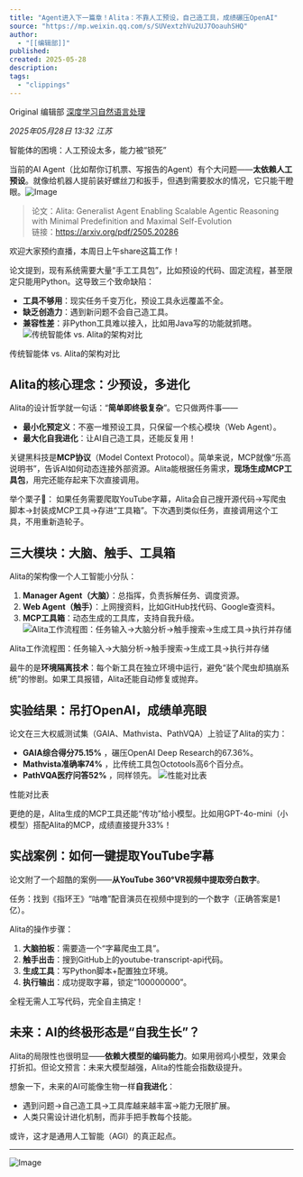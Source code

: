 ```yaml
---
title: "Agent进入下一篇章！Alita：不靠人工预设，自己造工具，成绩碾压OpenAI"
source: "https://mp.weixin.qq.com/s/SUVextzhVu2UJ7OoauhSHQ"
author:
  - "[[编辑部]]"
published:
created: 2025-05-28
description:
tags:
  - "clippings"
---
```

Original 编辑部 [深度学习自然语言处理](https://mp.weixin.qq.com/s/)

*2025年05月28日 13:32* *江苏*

智能体的困境：人工预设太多，能力被“锁死”

当前的AI Agent（比如帮你订机票、写报告的Agent）有个大问题——**太依赖人工预设**。就像给机器人提前装好螺丝刀和扳手，但遇到需要胶水的情况，它只能干瞪眼。![Image](https://mmbiz.qpic.cn/mmbiz_png/gKaxjIx6baiagyQs0ZKO0lNEHLL3Gr2sbmWjunscFiclfmAicRx3mlNJGiaBnX7SAuX4xMeD0BKYhOZ050pIia68iaSw/640?wx_fmt=png&from=appmsg&tp=webp&wxfrom=5&wx_lazy=1)

> 论文：Alita: Generalist Agent Enabling Scalable Agentic Reasoning with Minimal Predefinition and Maximal Self-Evolution  
> 链接：https://arxiv.org/pdf/2505.20286

  

欢迎大家预约直播，本周日上午share这篇工作！

论文提到，现有系统需要大量“手工工具包”，比如预设的代码、固定流程，甚至限定只能用Python。这导致三个致命缺陷：

- **工具不够用**：现实任务千变万化，预设工具永远覆盖不全。
- **缺乏创造力**：遇到新问题不会自己造工具。
- **兼容性差**：非Python工具难以接入，比如用Java写的功能就抓瞎。
![传统智能体 vs. Alita的架构对比](https://mmbiz.qpic.cn/mmbiz_png/gKaxjIx6baiagyQs0ZKO0lNEHLL3Gr2sbVcEdfxias2amEGyWjdEbFUMGXvjHCpPCU0icDlB8jDUrlfEo6nd9LCXQ/640?wx_fmt=png&from=appmsg&tp=webp&wxfrom=5&wx_lazy=1)

传统智能体 vs. Alita的架构对比

## Alita的核心理念：少预设，多进化

Alita的设计哲学就一句话：“**简单即终极复杂**”。它只做两件事——

- **最小化预定义**：不塞一堆预设工具，只保留一个核心模块（Web Agent）。
- **最大化自我进化**：让AI自己造工具，还能反复用！

关键黑科技是**MCP协议**（Model Context Protocol）。简单来说，MCP就像“乐高说明书”，告诉AI如何动态连接外部资源。Alita能根据任务需求，**现场生成MCP工具包**，用完还能存起来下次直接调用。

举个栗子🌰： 如果任务需要爬取YouTube字幕，Alita会自己搜开源代码→写爬虫脚本→封装成MCP工具→存进“工具箱”。下次遇到类似任务，直接调用这个工具，不用重新造轮子。

## 三大模块：大脑、触手、工具箱

Alita的架构像一个人工智能小分队：

1. **Manager Agent（大脑）**：总指挥，负责拆解任务、调度资源。
2. **Web Agent（触手）**：上网搜资料，比如GitHub找代码、Google查资料。
3. **MCP工具箱**：动态生成的工具库，支持自我升级。
![Alita工作流程图：任务输入→大脑分析→触手搜索→生成工具→执行并存储](https://mmbiz.qpic.cn/mmbiz_png/gKaxjIx6baiagyQs0ZKO0lNEHLL3Gr2sb2KJdRtp1cNJbCkKS1k87s9XJOibmYCdNxIJnLKUYl9Znic8tEFWAcNZQ/640?wx_fmt=png&from=appmsg&tp=webp&wxfrom=5&wx_lazy=1)

Alita工作流程图：任务输入→大脑分析→触手搜索→生成工具→执行并存储

最牛的是**环境隔离技术**：每个新工具在独立环境中运行，避免“装个爬虫却搞崩系统”的惨剧。如果工具报错，Alita还能自动修复或抛弃。

## 实验结果：吊打OpenAI，成绩单亮眼

论文在三大权威测试集（GAIA、Mathvista、PathVQA）上验证了Alita的实力：

- **GAIA综合得分75.15%** ，碾压OpenAI Deep Research的67.36%。
- **Mathvista准确率74%** ，比传统工具包Octotools高6个百分点。
- **PathVQA医疗问答52%** ，同样领先。
![性能对比表](https://mmbiz.qpic.cn/mmbiz_png/gKaxjIx6baiagyQs0ZKO0lNEHLL3Gr2sbbgaiaeibRorSTiawNib3ggBStHQVg69b3WcI5lw9RyialqtI9tJDjGibeLUg/640?wx_fmt=png&from=appmsg&tp=webp&wxfrom=5&wx_lazy=1)

性能对比表

更绝的是，Alita生成的MCP工具还能“传功”给小模型。比如用GPT-4o-mini（小模型）搭配Alita的MCP，成绩直接提升33%！

## 实战案例：如何一键提取YouTube字幕

论文附了一个超酷的案例——**从YouTube 360°VR视频中提取旁白数字**。

任务：找到《指环王》“咕噜”配音演员在视频中提到的一个数字（正确答案是1亿）。

Alita的操作步骤：

1. **大脑拍板**：需要造一个“字幕爬虫工具”。
2. **触手出击**：搜到GitHub上的youtube-transcript-api代码。
3. **生成工具**：写Python脚本+配置独立环境。
4. **执行输出**：成功提取字幕，锁定“100000000”。

全程无需人工写代码，完全自主搞定！

## 未来：AI的终极形态是“自我生长”？

Alita的局限性也很明显——**依赖大模型的编码能力**。如果用弱鸡小模型，效果会打折扣。但论文预言：未来大模型越强，Alita的性能会指数级提升。

想象一下，未来的AI可能像生物一样**自我进化**：

- 遇到问题→自己造工具→工具库越来越丰富→能力无限扩展。
- 人类只需设计进化机制，而非手把手教每个技能。

或许，这才是通用人工智能（AGI）的真正起点。

---

![Image](https://mmbiz.qpic.cn/mmbiz_png/gKaxjIx6bahEkV3JfvLU8RNpaOBkjpGhU2gzPfFCzibbic5we8L4y1lficFdvurdcqZXiajZf0gosMW709VdGRPINg/640?wx_fmt=png&wxfrom=5&wx_lazy=1&wx_co=1&tp=webp)